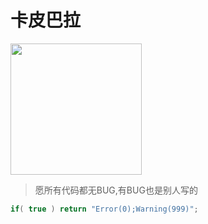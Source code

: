 # 卡皮巴拉

<img src="https://github.com/Belugiii/Capybara/main/img/Capybara.jpeg" width="210px">

> 愿所有代码都无BUG,有BUG也是别人写的

```java
if( true ) return "Error(0);Warning(999)";
```

